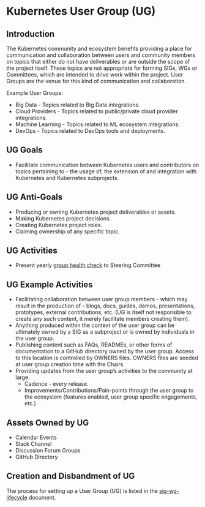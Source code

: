 # Kubernetes User Group (UG)

## Introduction
The Kubernetes community and ecosystem benefits providing a place for communication and collaboration between users and community members on topics that either do not have deliverables or are outside the scope of the project itself. These topics are not appropriate for forming SIGs, WGs or Committees, which are intended to drive work within the project. User Groups are the venue for this kind of communication and collaboration.

Example User Groups:

- Big Data - Topics related to Big Data integrations.
- Cloud Providers - Topics related to public/private cloud provider integrations.
- Machine Learning - Topics related to ML ecosystem integrations.
- DevOps - Topics related to DevOps tools and deployments.

## UG Goals
- Facilitate communication between Kubernetes users and contributors on topics pertaining to - the usage of, the extension of and integration with Kubernetes and Kubernetes subprojects.

## UG Anti-Goals
- Producing or owning Kubernetes project deliverables or assets.
- Making Kubernetes project decisions.
- Creating Kubernetes project roles.
- Claiming ownership of any specific topic.

## UG Activities
- Present yearly [group health check] to Steering Committee


## UG Example Activities
- Facilitating collaboration between user group members - which may result in the production of - blogs, docs, guides, demos, presentations, prototypes, external contributions, etc. (UG is itself not responsible to create any such content, it merely facilitate members creating them).
- Anything produced within the context of the user group can be ultimately owned by a SIG as a subproject or is owned by individuals in the user group.
- Publishing content such as FAQs, READMEs, or other forms of documentation to a GitHub directory owned by the user group. Access to this location is controlled by OWNERS files. OWNERS files are seeded at user group creation time with the Chairs.
- Providing updates from the user group’s activities to the community at large.
  - Cadence - every release.
  - Improvements/Contributions/Pain-points through the user group to the ecosystem (features enabled, user group specific engagements, etc.)

## Assets Owned by UG
- Calendar Events
- Slack Channel
- Discussion Forum Groups
- GitHub Directory

## Creation and Disbandment of UG
The process for setting up a User Group (UG) is listed in the [sig-wg-lifecycle] document.

[sig-wg-lifecycle]: /sig-wg-lifecycle.md
[group health check]: ./annual-reports.md
